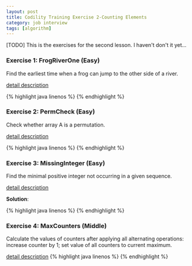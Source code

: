 ```yaml
---
layout: post
title: Codility Training Exercise 2-Counting Elements
category: job interview
tags: [algorithm]
---
```

[TODO]
This is the exercises for the second lesson. I haven't don't it yet...

### Exercise 1: FrogRiverOne  (Easy) 
Find the earliest time when a frog can jump to the other side of a river.

[detail description](https://codility.com/demo/take-sample-test/frog_river_one/)

{%  highlight java linenos  %}
{% endhighlight %}

### Exercise 2: PermCheck (Easy) 
Check whether array A is a permutation. 

[detail description](https://codility.com/demo/take-sample-test/perm_check/)

{%  highlight java linenos  %}
{% endhighlight %}


### Exercise 3: MissingInteger (Easy) 
Find the minimal positive integer not occurring in a given sequence. 

[detail description](https://codility.com/demo/take-sample-test/missing_integer/)

**Solution**:

{% highlight java linenos %}
{% endhighlight  %}

### Exercise 4: MaxCounters  (Middle) 
Calculate the values of counters after applying all alternating operations: increase counter by 1; set value of all counters to current maximum. 

[detail description](https://codility.com/demo/take-sample-test/max_counters/)
{%  highlight java linenos  %}
{% endhighlight %}
